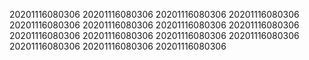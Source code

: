 20201116080306
20201116080306
20201116080306
20201116080306
20201116080306
20201116080306
20201116080306
20201116080306
20201116080306
20201116080306
20201116080306
20201116080306
20201116080306
20201116080306
20201116080306

